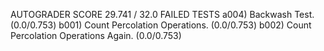 AUTOGRADER SCORE
29.741 / 32.0
FAILED TESTS
a004) Backwash Test. (0.0/0.753)
b001) Count Percolation Operations. (0.0/0.753)
b002) Count Percolation Operations Again. (0.0/0.753)
